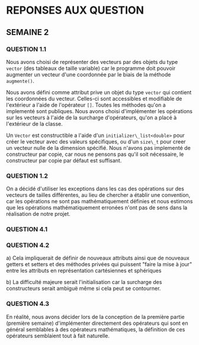 # REPONSES AUX QUESTION

## SEMAINE 2

### QUESTION 1.1

Nous avons choisi de représenter des vecteurs par des objets 
du type `vector` (des tableaux de taille variable) car le 
programme doit pouvoir augmenter un vecteur d'une coordonnée 
par le biais de la méthode `augmente()`.

Nous avons défini comme attribut prive un objet du type `vector` 
qui contient les coordonnées du vecteur. Celles-ci sont accessibles 
et modifiable de l'extérieur a l'aide de l'opérateur `[]`. Toutes 
les méthodes qu'on a implementé sont publiques. Nous avons choisi 
d'implémenter les opérations sur les vecteurs à l'aide de la surcharge 
d'opérateurs, qu'on a placé à l'extérieur de la classe.

Un `Vector` est constructible a l'aide d'un `initializer\_list<double>`
pour créer le vecteur avec des valeurs spécifiques, ou d'un
`size\_t` pour creer un vecteur nulle de la dimension spécifié.
Nous n'avons pas implementé de constructeur par copie, car nous ne
pensons pas qu'il soit nécessaire, le constructeur par copie 
par défaut est suffisant.

### QUESTION 1.2

On a décidé d'utiliser les exceptions dans les cas des opérations sur 
des vecteurs de tailles différentes, au lieu de chercher a établir une 
convention, car les opérations ne sont pas mathématiquement définies et 
nous estimons que les opérations mathématiquement erronées n'ont pas de sens
dans la réalisation de notre projet.

### QUESTION 4.1




### QUESTION 4.2

a)  Cela impliquerait de définir de nouveaux attributs ainsi que de 
    nouveaux getters et setters et des méthodes privées qui puissent
    "faire la mise à jour" entre les attributs en représentation 
    cartésiennes et sphériques

b)  La difficulté majeure serait l'initialisation car la surcharge 
    des constructeurs serait ambiguë même si cela peut se contourner.


### QUESTION 4.3

En réalité, nous avons décider lors de la conception de la première partie
(première semaine) d'implémenter directement des opérateurs qui sont en 
général semblables à des opérateurs mathématiques, la définition de ces 
opérateurs semblaient tout à fait naturelle.















